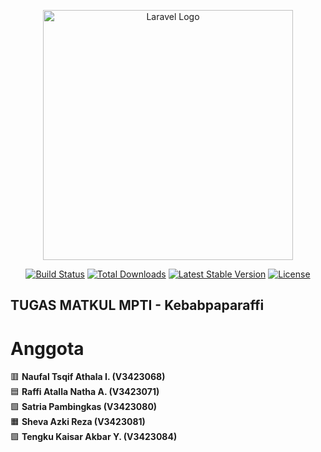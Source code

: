 <p align="center"><a href="https://laravel.com" target="_blank"><img src="https://raw.githubusercontent.com/laravel/art/master/logo-lockup/5%20SVG/2%20CMYK/1%20Full%20Color/laravel-logolockup-cmyk-red.svg" width="400" alt="Laravel Logo"></a></p>

<p align="center">
<a href="https://github.com/laravel/framework/actions"><img src="https://github.com/laravel/framework/workflows/tests/badge.svg" alt="Build Status"></a>
<a href="https://packagist.org/packages/laravel/framework"><img src="https://img.shields.io/packagist/dt/laravel/framework" alt="Total Downloads"></a>
<a href="https://packagist.org/packages/laravel/framework"><img src="https://img.shields.io/packagist/v/laravel/framework" alt="Latest Stable Version"></a>
<a href="https://packagist.org/packages/laravel/framework"><img src="https://img.shields.io/packagist/l/laravel/framework" alt="License"></a>
</p>

## TUGAS MATKUL MPTI - Kebabpaparaffi

# Anggota

🟥 **Naufal Tsqif Athala I. (V3423068)**  
🟦 **Raffi Atalla Natha A. (V3423071)**  
🟩 **Satria Pambingkas (V3423080)**  
🟧 **Sheva Azki Reza (V3423081)**  
🟪 **Tengku Kaisar Akbar Y. (V3423084)**
